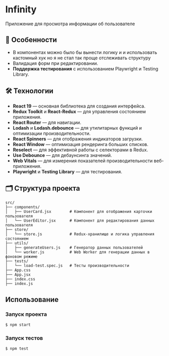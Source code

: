 # Infinity 
Приложение для просмотра информации об пользователе 

## 🚀 Особенности
- В компонентах можно было бы вынести логику и и использовать кастомный хук но я не стал так проще отслеживать структуру   
- Валидация форм при редактировании.
- **Поддержка тестирования** с использованием Playwright и Testing Library.

## 🛠 Технологии
- **React 19** — основная библиотека для создания интерфейса.
- **Redux Toolkit** и **React-Redux** — для управления состоянием приложения.
- **React Router** — для навигации.
- **Lodash** и **Lodash.debounce** — для утилитарных функций и оптимизации производительности.
- **React Spinners** — для отображения индикаторов загрузки.
- **React Window** — оптимизация рендеринга больших списков.
- **Reselect** — для эффективной работы с селекторами в Redux.
- **Use Debounce** — для дебаунсинга значений.
- **Web Vitals** — для измерения показателей производительности веб-приложения.
- **Playwright** и **Testing Library** — для тестирования.

## 🗂 Структура проекта

```plaintext
src/
├── components/         
│   ├── UserCard.jsx        # Компонент для отображения карточки пользователя
│   └── UserEditor.jsx      # Компонент для редактирования данных пользователя
├── store/               
│   └── store.js            # Redux-хранилище и логика управления состоянием
├── utils/               
│   ├── generateUsers.js    # Генератор данных пользователей
│   └── worker.js           # Web Worker для генерации данных в фоновом режиме
├── tests/                  
│   └── load-test.spec.js   # Тесты производительности
├── App.css              
├── App.jsx              
├── index.css            
├── index.js            
```

## Использование 

### Запуск проекта


```bash
$ npm start
```

### Запуск тестов

```bash
$ npm test
```